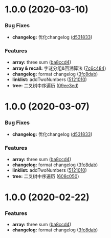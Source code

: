 # 1.0.0 (2020-03-10)


### Bug Fixes

* **changelog:** 优化changelog ([d531833](https://github.com/Jennifer-Liuu/algorithms/commit/d5318332d237b38a84a333d4cae78acff08d2234))


### Features

* **array:** three sum ([ba8ccd4](https://github.com/Jennifer-Liuu/algorithms/commit/ba8ccd415e6e80d1adac5e1e83e7af8cdedf6faa))
* **array & recall:** 字谜分组&回溯算法 ([7c6c484](https://github.com/Jennifer-Liuu/algorithms/commit/7c6c484d7e5a4ce57a5573777132f51f281d75e9))
* **changelog:** format changelog ([3fc8dab](https://github.com/Jennifer-Liuu/algorithms/commit/3fc8dab84b4a15a02d95508ed3701d2e9436c0d5))
* **linklist:** addTwoNumbers ([5121010](https://github.com/Jennifer-Liuu/algorithms/commit/5121010b1c01596e551006a84926a0b7a8ca8ee7))
* **tree:** 二叉树中序遍历 ([09ee3ed](https://github.com/Jennifer-Liuu/algorithms/commit/09ee3edcc327e32ae10ea2571414c52a6e81582e))



# 1.0.0 (2020-03-07)


### Bug Fixes

* **changelog:** 优化changelog ([d531833](https://github.com/Jennifer-Liuu/algorithms/commit/d5318332d237b38a84a333d4cae78acff08d2234))


### Features

* **array:** three sum ([ba8ccd4](https://github.com/Jennifer-Liuu/algorithms/commit/ba8ccd415e6e80d1adac5e1e83e7af8cdedf6faa))
* **changelog:** format changelog ([3fc8dab](https://github.com/Jennifer-Liuu/algorithms/commit/3fc8dab84b4a15a02d95508ed3701d2e9436c0d5))
* **linklist:** addTwoNumbers ([5121010](https://github.com/Jennifer-Liuu/algorithms/commit/5121010b1c01596e551006a84926a0b7a8ca8ee7))
* **tree:** 二叉树中序遍历 ([608c050](https://github.com/Jennifer-Liuu/algorithms/commit/608c050ca8f45e9d9e731c74e6b9ac92c70fbb14))



# 1.0.0 (2020-02-22)


### Features

* **array:** three sum ([ba8ccd4](https://github.com/Jennifer-Liuu/algorithms/commit/ba8ccd415e6e80d1adac5e1e83e7af8cdedf6faa))
* **changelog:** format changelog ([3fc8dab](https://github.com/Jennifer-Liuu/algorithms/commit/3fc8dab84b4a15a02d95508ed3701d2e9436c0d5))



